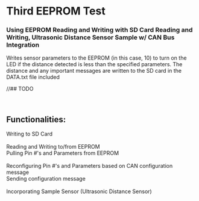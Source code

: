 # Third EEPROM Test
### Using EEPROM Reading and Writing with SD Card Reading and Writing, Ultrasonic Distance Sensor Sample w/ CAN Bus Integration

Writes sensor parameters to the EEPROM (in this case, 10) to turn on the LED if the distance detected is
less than the specified parameters.
The distance and any important messages are written to the SD card in the DATA.txt file included

//## TODO

<br />

## Functionalities:

Writing to SD Card <br /> <br />
Reading and Writing to/from EEPROM <br />
Pulling Pin #'s and Parameters from EEPROM <br /> <br />
Reconfiguring Pin #'s and Parameters based on CAN configuration message <br />
Sending configuration message <br /> <br />
Incorporating Sample Sensor (Ultrasonic Distance Sensor) <br />


